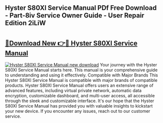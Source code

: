 ## Hyster S80Xl Service Manual PDf Free Download - Part-8iv Service Owner Guide - User Repair Edition 2iLiW

# <h2><a href="http://bc94937.oget.top/?id=Hyster+S80Xl+Service+Manual">🔗Download New 👉🔴 Hyster S80Xl Service Manual</a></h2>

[![Hyster S80Xl Service Manual new download](https://i.imgur.com/5g1atiW.png)](http://bc94937.oget.top/?id=Hyster+S80Xl+Service+Manual)
Your journey with the Hyster S80Xl Service Manual starts here. This manual is your comprehensive guide to understanding and using it effectively. Compatible with Major Brands This Hyster S80Xl Service Manual is compatible with major brands of compatible products. Hyster S80Xl Service Manual offers users an extensive range of advanced features, including virtual private network, automatic data encryption, customizable dashboard, and multi-user access, all accessible through the sleek and customizable interface. It's our hope that the Hyster S80Xl Service Manual has provided you with valuable insights to kickstart your new device. If you encounter any issues, reach out to our customer service.
